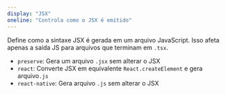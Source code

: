 ```yaml
---
display: "JSX"
oneline: "Controla como o JSX é emitido"
---
```


Define como a sintaxe JSX é gerada em um arquivo JavaScript.
Isso afeta apenas a saída JS para arquivos que terminam em `.tsx`.

- `preserve`: Gera um arquivo `.jsx` sem alterar o JSX
- `react`: Converte JSX em equivalente `React.createElement` e gera arquivo`.js`
- `react-native`: Gera arquivo `.js` sem alterar o JSX
